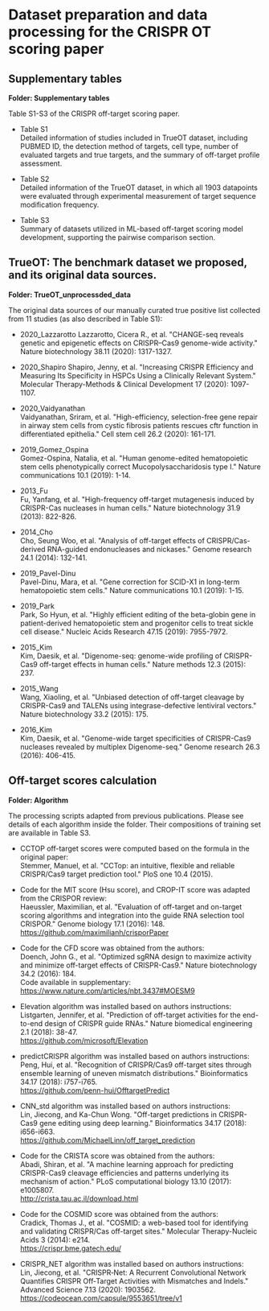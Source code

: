 # Dataset preparation and data processing for the CRISPR OT scoring paper

## Supplementary tables 
**Folder: Supplementary tables**

Table S1-S3 of the CRISPR off-target scoring paper.

+ Table S1  
Detailed information of studies included in TrueOT dataset, including PUBMED ID, the detection method of targets, cell type, number of evaluated targets and true targets, and the summary of off-target profile assessment.

+ Table S2  
Detailed information of the TrueOT dataset, in which all 1903 datapoints were evaluated through experimental measurement of target sequence modification frequency.

+ Table S3  
Summary of datasets utilized in ML-based off-target scoring model development, supporting the pairwise comparison section. 

## TrueOT: The benchmark dataset we proposed, and its original data sources. 

**Folder: TrueOT_unprocessded_data**

The original data sources of our manually curated true positive list collected from 11 studies (as also described in Table S1): 

+ 2020_Lazzarotto
Lazzarotto, Cicera R., et al. "CHANGE-seq reveals genetic and epigenetic effects on CRISPR–Cas9 genome-wide activity." Nature biotechnology 38.11 (2020): 1317-1327.

+ 2020_Shapiro
Shapiro, Jenny, et al. "Increasing CRISPR Efficiency and Measuring Its Specificity in HSPCs Using a Clinically Relevant System." Molecular Therapy-Methods & Clinical Development 17 (2020): 1097-1107.

+ 2020_Vaidyanathan  
Vaidyanathan, Sriram, et al. "High-efficiency, selection-free gene repair in airway stem cells from cystic fibrosis patients rescues cftr function in differentiated epithelia." Cell stem cell 26.2 (2020): 161-171. 

+ 2019_Gomez_Ospina  
Gomez-Ospina, Natalia, et al. "Human genome-edited hematopoietic stem cells phenotypically correct Mucopolysaccharidosis type I." Nature communications 10.1 (2019): 1-14. 

+ 2013_Fu  
Fu, Yanfang, et al. "High-frequency off-target mutagenesis induced by CRISPR-Cas nucleases in human cells." Nature biotechnology 31.9 (2013): 822-826. 

+ 2014_Cho  
Cho, Seung Woo, et al. "Analysis of off-target effects of CRISPR/Cas-derived RNA-guided endonucleases and nickases." Genome research 24.1 (2014): 132-141. 

+ 2019_Pavel-Dinu  
Pavel-Dinu, Mara, et al. "Gene correction for SCID-X1 in long-term hematopoietic stem cells." Nature communications 10.1 (2019): 1-15.

+ 2019_Park  
Park, So Hyun, et al. "Highly efficient editing of the beta-globin gene in patient-derived hematopoietic stem and progenitor cells to treat sickle cell disease." Nucleic Acids Research 47.15 (2019): 7955-7972. 

+ 2015_Kim  
Kim, Daesik, et al. "Digenome-seq: genome-wide profiling of CRISPR-Cas9 off-target effects in human cells." Nature methods 12.3 (2015): 237.

+ 2015_Wang  
Wang, Xiaoling, et al. "Unbiased detection of off-target cleavage by CRISPR-Cas9 and TALENs using integrase-defective lentiviral vectors." Nature biotechnology 33.2 (2015): 175. 

+ 2016_Kim  
Kim, Daesik, et al. "Genome-wide target specificities of CRISPR-Cas9 nucleases revealed by multiplex Digenome-seq." Genome research 26.3 (2016): 406-415. 


## Off-target scores calculation 
**Folder: Algorithm**  

The processing scripts adapted from previous publications. Please see details of each algorithm inside the folder. Their compositions of training set are available in Table S3.  


+ CCTOP off-target scores were computed based on the formula in the original paper:  
Stemmer, Manuel, et al. "CCTop: an intuitive, flexible and reliable CRISPR/Cas9 target prediction tool." PloS one 10.4 (2015).

+ Code for the MIT score (Hsu score), and CROP-IT score was adapted from the CRISPOR review:  
Haeussler, Maximilian, et al. "Evaluation of off-target and on-target scoring algorithms and integration into the guide RNA selection tool CRISPOR." Genome biology 17.1 (2016): 148.  
https://github.com/maximilianh/crisporPaper

+ Code for the CFD score was obtained from the authors:  
Doench, John G., et al. "Optimized sgRNA design to maximize activity and minimize off-target effects of CRISPR-Cas9." Nature biotechnology 34.2 (2016): 184.  
Code available in supplementary: https://www.nature.com/articles/nbt.3437#MOESM9 

+ Elevation algorithm was installed based on authors instructions:  
Listgarten, Jennifer, et al. "Prediction of off-target activities for the end-to-end design of CRISPR guide RNAs." Nature biomedical engineering 2.1 (2018): 38-47.  
https://github.com/microsoft/Elevation 

+ predictCRISPR algorithm was installed based on authors instructions:  
Peng, Hui, et al. "Recognition of CRISPR/Cas9 off-target sites through ensemble learning of uneven mismatch distributions." Bioinformatics 34.17 (2018): i757-i765.  
https://github.com/penn-hui/OfftargetPredict 

+ CNN_std algorithm was installed based on authors instructions:  
Lin, Jiecong, and Ka-Chun Wong. "Off-target predictions in CRISPR-Cas9 gene editing using deep learning." Bioinformatics 34.17 (2018): i656-i663.  
https://github.com/MichaelLinn/off_target_prediction

+ Code for the CRISTA score was obtained from the authors:  
Abadi, Shiran, et al. "A machine learning approach for predicting CRISPR-Cas9 cleavage efficiencies and patterns underlying its mechanism of action." PLoS computational biology 13.10 (2017): e1005807.  
http://crista.tau.ac.il/download.html

+ Code for the COSMID score was obtained from the authors:  
Cradick, Thomas J., et al. "COSMID: a web-based tool for identifying and validating CRISPR/Cas off-target sites." Molecular Therapy-Nucleic Acids 3 (2014): e214.  
https://crispr.bme.gatech.edu/

+ CRISPR_NET algorithm was installed based on authors instructions:  
Lin, Jiecong, et al. "CRISPR‐Net: A Recurrent Convolutional Network Quantifies CRISPR Off‐Target Activities with Mismatches and Indels." Advanced Science 7.13 (2020): 1903562.
https://codeocean.com/capsule/9553651/tree/v1

